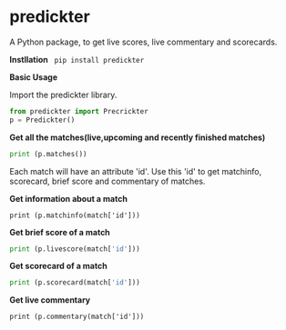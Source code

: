 # predickter

A Python package, to get live scores, live commentary and scorecards.

<b>Instllation</b>
<code>
pip install predickter
</code>

<b>Basic Usage</b>

Import the predickter library.

```python
from predickter import Precrickter
p = Predickter()
```

<b>Get all the matches(live,upcoming and recently finished matches)</b>
```python
print (p.matches())
```

Each match will have an attribute 'id'. Use this 'id' to get matchinfo, scorecard, brief score and commentary of matches.

<b>Get information about a match</b>

```
print (p.matchinfo(match['id']))
```

<b>Get brief score of a match</b>

```python
print (p.livescore(match['id']))
```

<b>Get scorecard of a match</b>

```python
print (p.scorecard(match['id']))
```
<b>Get live commentary </b>
```
print (p.commentary(match['id']))
```



